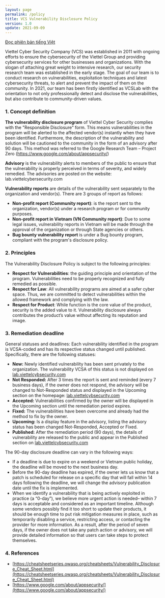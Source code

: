```yaml
---
layout: page
permalink: /policy
title: VCS Vulnerability Disclosure Policy
version: 1.0
update: 2021-09-09
---
```

[Đọc phiên bản tiếng Việt](/policy-vi)

Viettel Cyber Security Company (VCS) was established in 2011 with ongoing efforts to ensure the cybersecurity of the Viettel Group and providing cybersecurity services for other businesses and organizations. With the slogan of attaching great weight to intensive research, our security research team was established in the early stage. The goal of our team is to conduct research on vulnerabilities, exploitation techniques and latest cybersecurity threats, to alert and prevent the impact of them on the community. In 2021, our team has been firstly identified as VCSLab with the orientation to not only professionally detect and disclose the vulnerabilities, but also contribute to community-driven values.

### 1. Concept definition
**The vulnerability disclosure program** of Viettel Cyber Security complies with the "Responsible Disclosure" form. This means vulnerabilities in the program will be alerted to the affected vendor(s) instantly when they have been identified. Furthermore, the description of the vulnerability and solution will be cautioned to the community in the form of an advisory after 90 days. This method was referred to the Google Research Team – Project Zero (https://www.google.com/about/appsecurity/)  

**Advisory** is the vulnerability alerts to members of the public to ensure that the vulnerability is properly perceived in terms of severity, and widely remedied. The advisories are posted on the website: lab.viettelcybersecurity.com

**Vulnerability reports** are details of the vulnerability sent separately to the organization and vendor(s). There are 3 groups of report as follows:
-   **Non-profit report (Community report)**: is the report sent to the organization, vendor(s) under a research program or for community purposes.
-   **Non-profit report in Vietnam (VN Community report)**: Due to some legal issues, vulnerability reports in Vietnam will be made through the approval of the organization or through State agencies or others.
-   **Bug bounty vulnerability report** is under a Bug bounty program, compliant with the program's disclosure policy.
### 2. Principles
The Vulnerability Disclosure Policy is subject to the following principles:
-   **Respect for Vulnerabilities**: the guiding principle and orientation of the program. Vulnerabilities need to be properly recognized and fully remedied as possible. 
-   **Respect for Law**: All vulnerability programs are aimed at a safer cyber space. Thus, we are committed to detect vulnerabilities within the allowed framework and complying with the law.
-   **Respect for Product**: While function is the core value of the product, security is the added value to it. Vulnerability disclosure always contributes the product’s value without affecting its reputation and image.

### 3. Remediation deadline
General statuses and deadlines: Each vulnerability identified in the program is VCSA-coded and has its respective status changed until published. Specifically, there are the following statuses:
-   **New:** Newly identified vulnerability has been sent privately to the organization. The vulnerability VCSA of this status is not displayed on [lab.viettelcybsecurity.com](https://lab.viettelcybsecurity.com)
-   **Not Responded:** After 3 times the report is sent and reminded (every 7 business days), if the owner does not respond, the advisory will be changed to Not-Responded status and displayed in the Upcoming section on the homepage: [lab.viettelcybsecurity.com](https://lab.viettelcybsecurity.com)
-   **Accepted:** Vulnerabilities confirmed by the owner will be displayed in the Upcoming section until the remediation period expires.
-   **Fixed:** The vulnerabilities have been overcome and already had the method to fix by the owner.
-   **Upcoming:** Is a display feature in the advisory, listing the advisory status has been changed Not-Responded, Accepted or Fixed.
-   **Published:** After the remediation period (90 days), the details of vulnerability are released to the public and appear in the Published section on [lab.viettelcybsecurity.com](https://lab.viettelcybsecurity.com)

The 90-day disclosure deadline can vary in the following ways:
-   If a deadline is due to expire on a weekend or Vietnam public holiday, the deadline will be moved to the next business day.
-   Before the 90-day deadline has expired, if the owner lets us know that a patch is scheduled for release on a specific day that will fall within 14 days following the deadline, we will change the advisory publication date until the fix is implemented.
-   When we identify a vulnerability that is being actively exploited in practice (a “0-day”), we believe more urgent action is needed– within 7 days is acceptable and considered as an important timeline. Although some vendors possibly find it too short to update their products, it should be enough time to put risk mitigation measures in place, such as temporarily disabling a service, restricting access, or contacting the provider for more information. As a result, after the period of seven days, if the owner does not take any patch action or advisory, we will provide detailed information so that users can take steps to protect themselves. 
### 4. References
-   [https://cheatsheetseries.owasp.org/cheatsheets/Vulnerability_Disclosure_Cheat_Sheet.html](https://cheatsheetseries.owasp.org/cheatsheets/Vulnerability_Disclosure_Cheat_Sheet.html) 
-   [https://www.google.com/about/appsecurity/](https://www.google.com/about/appsecurity/)